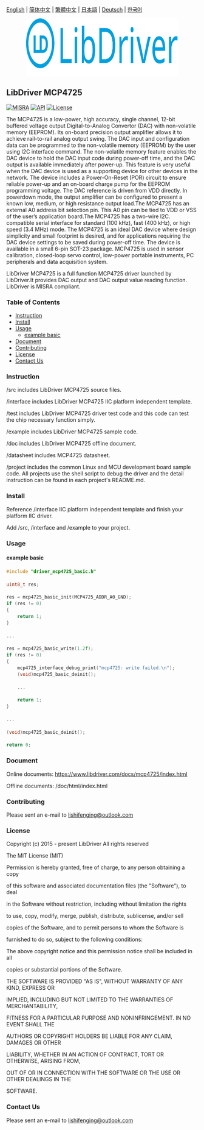 [English](/README.md) | [ 简体中文](/README_zh-Hans.md) | [繁體中文](/README_zh-Hant.md) | [日本語](/README_ja.md) | [Deutsch](/README_de.md) | [한국어](/README_ko.md)

<div align=center>
<img src="/doc/image/logo.svg" width="400" height="150"/>
</div>

## LibDriver MCP4725

[![MISRA](https://img.shields.io/badge/misra-compliant-brightgreen.svg)](/misra/README.md) [![API](https://img.shields.io/badge/api-reference-blue.svg)](https://www.libdriver.com/docs/mcp4725/index.html) [![License](https://img.shields.io/badge/license-MIT-brightgreen.svg)](/LICENSE)

The MCP4725 is a low-power, high accuracy, single channel, 12-bit buffered voltage output Digital-to-Analog Convertor (DAC) with non-volatile memory (EEPROM). Its on-board precision output amplifier allows it to achieve rail-to-rail analog output swing.
The DAC input and configuration data can be programmed to the non-volatile memory (EEPROM) by the user using I2C interface command. The non-volatile memory feature enables the DAC device to hold the DAC input code during power-off time, and the DAC output is available immediately after power-up. This feature is very useful when the DAC device is used as a supporting device for other devices in the network. The device includes a Power-On-Reset (POR) circuit to ensure reliable power-up and an on-board charge pump for the EEPROM programming voltage. The DAC reference is driven from VDD directly. In powerdown
mode, the output amplifier can be configured to present a known low, medium, or high resistance output load.The MCP4725 has an external A0 address bit selection pin. This A0 pin can be tied to VDD or VSS of the user’s application board.The MCP4725 has a two-wire I2C. compatible serial interface for standard (100 kHz), fast (400 kHz), or high speed (3.4 MHz) mode. The MCP4725 is an ideal DAC device where design simplicity and small footprint is desired, and for applications requiring the DAC device settings to be saved during power-off time. The device is available in a small 6-pin SOT-23 package. MCP4725 is used in sensor calibration, closed-loop servo control, low-power portable instruments, PC peripherals and data acquisition system.

LibDriver MCP4725 is a full function MCP4725 driver launched by LibDriver.It provides DAC output and DAC output value reading function. LibDriver is MISRA compliant.

### Table of Contents

  - [Instruction](#Instruction)
  - [Install](#Install)
  - [Usage](#Usage)
    - [example basic](#example-basic)
  - [Document](#Document)
  - [Contributing](#Contributing)
  - [License](#License)
  - [Contact Us](#Contact-Us)

### Instruction

/src includes LibDriver MCP4725 source files.

/interface includes LibDriver MCP4725 IIC platform independent template.

/test includes LibDriver MCP4725 driver test code and this code can test the chip necessary function simply.

/example includes LibDriver MCP4725 sample code.

/doc includes LibDriver MCP4725 offline document.

/datasheet includes MCP4725 datasheet.

/project includes the common Linux and MCU development board sample code. All projects use the shell script to debug the driver and the detail instruction can be found in each project's README.md.

### Install

Reference /interface IIC platform independent template and finish your platform IIC driver.

Add /src, /interface and /example to your project.

### Usage

#### example basic

```C
#include "driver_mcp4725_basic.h"

uint8_t res;

res = mcp4725_basic_init(MCP4725_ADDR_A0_GND);
if (res != 0)
{
    return 1;
}

...

res = mcp4725_basic_write(1.2f);
if (res != 0)
{
    mcp4725_interface_debug_print("mcp4725: write failed.\n");
    (void)mcp4725_basic_deinit();

    ...
    
    return 1;
}

...

(void)mcp4725_basic_deinit();

return 0;
```

### Document

Online documents: https://www.libdriver.com/docs/mcp4725/index.html

Offline documents: /doc/html/index.html

### Contributing

Please sent an e-mail to lishifenging@outlook.com

### License

Copyright (c) 2015 - present LibDriver All rights reserved



The MIT License (MIT) 



Permission is hereby granted, free of charge, to any person obtaining a copy

of this software and associated documentation files (the "Software"), to deal

in the Software without restriction, including without limitation the rights

to use, copy, modify, merge, publish, distribute, sublicense, and/or sell

copies of the Software, and to permit persons to whom the Software is

furnished to do so, subject to the following conditions: 



The above copyright notice and this permission notice shall be included in all

copies or substantial portions of the Software. 



THE SOFTWARE IS PROVIDED "AS IS", WITHOUT WARRANTY OF ANY KIND, EXPRESS OR

IMPLIED, INCLUDING BUT NOT LIMITED TO THE WARRANTIES OF MERCHANTABILITY,

FITNESS FOR A PARTICULAR PURPOSE AND NONINFRINGEMENT. IN NO EVENT SHALL THE

AUTHORS OR COPYRIGHT HOLDERS BE LIABLE FOR ANY CLAIM, DAMAGES OR OTHER

LIABILITY, WHETHER IN AN ACTION OF CONTRACT, TORT OR OTHERWISE, ARISING FROM,

OUT OF OR IN CONNECTION WITH THE SOFTWARE OR THE USE OR OTHER DEALINGS IN THE

SOFTWARE. 

### Contact Us

Please sent an e-mail to lishifenging@outlook.com